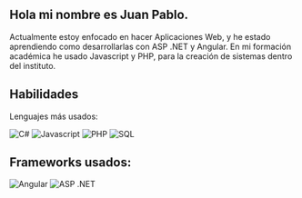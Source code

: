## Hola mi nombre es Juan Pablo.

Actualmente estoy enfocado en hacer Aplicaciones Web, y he estado aprendiendo como desarrollarlas con ASP .NET y Angular. En mi formación académica he usado Javascript y PHP, para la creación de sistemas dentro del instituto.

## Habilidades
Lenguajes más usados:

![C#](https://img.shields.io/badge/TypeScript-black?logo=csharp)
![Javascript](https://img.shields.io/badge/Javascript-black?logo=javascript)
![PHP](https://img.shields.io/badge/PHP-black?logo=PHP)
![SQL](https://img.shields.io/badge/SQL-black?logo=SQL)


## Frameworks usados:

![Angular](https://img.shields.io/badge/Angular-black?logo=Angular)
![ASP .NET](https://img.shields.io/badge/React-black?logo=aspdotnet)
